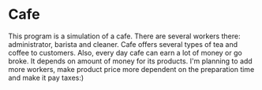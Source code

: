 # Cafe
 
 This program is a simulation of a cafe.
 There are several workers there: administrator, barista and cleaner.
 Cafe offers several types of tea and coffee to customers.
 Also, every day cafe can earn a lot of money or go broke. It depends on amount of money for its products.
 I'm planning to add more workers, make product price more dependent on the preparation time and make it pay taxes:)
